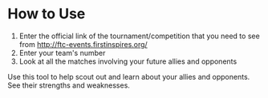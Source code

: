 # How to Use

1. Enter the official link of the tournament/competition that you need to see from http://ftc-events.firstinspires.org/
2. Enter your team's number
3. Look at all the matches involving your future allies and opponents

Use this tool to help scout out and learn about your allies and opponents. See their strengths and weaknesses.